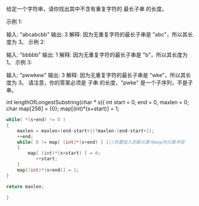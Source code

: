 给定一个字符串，请你找出其中不含有重复字符的 最长子串 的长度。

示例 1:

输入: "abcabcbb"
输出: 3 
解释: 因为无重复字符的最长子串是 "abc"，所以其长度为 3。
示例 2:

输入: "bbbbb"
输出: 1
解释: 因为无重复字符的最长子串是 "b"，所以其长度为 1。
示例 3:

输入: "pwwkew"
输出: 3
解释: 因为无重复字符的最长子串是 "wke"，所以其长度为 3。
     请注意，你的答案必须是 子串 的长度，"pwke" 是一个子序列，不是子串。





int lengthOfLongestSubstring(char * s){
    int start = 0, end = 0, maxlen = 0;
    char map[256] = {0};
    map[(int)*(s+start)] = 1;
    
```c
while( *(s+end) != 0 )
{
    maxlen = maxlen>(end-start+1)?maxlen:(end-start+1);
    ++end;
    while( 0 != map[ (int)*(s+end) ] )//将要加入的新元素与map内元素冲突
    {
        map[ (int)*(s+start) ] = 0;
           ++start;
    }
    map[(int)*(s+end)] = 1;
}

return maxlen;

}
```

